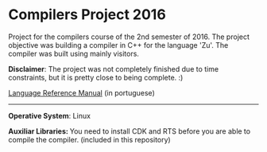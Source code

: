 # Compilers Project 2016 #

Project for the compilers course of the 2nd semester of 2016. 
The project objective was building a compiler in C++ for the language 'Zu'. The compiler was built using mainly visitors.

<b>Disclaimer</b>: The project was not completely finished due to time constraints, but it is pretty close to being complete. :) 

[Language Reference Manual](http://web.ist.utl.pt/ist178414/Manual-Refer%C3%AAncia-ZU.html) (in portuguese)    

-------------------------------------------------------------------------------

<b>Operative System</b>: Linux

<b>Auxiliar Libraries: </b>You need to install CDK and RTS before you are able to compile the compiler. (included in this repository)

